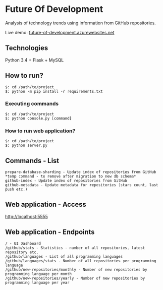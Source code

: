 # Future Of Development

Analysis of technology trends using information from GitHub repositories.

Live demo: [future-of-development.azurewebsites.net](http://future-of-development.azurewebsites.net)

## Technologies

Python 3.4 + Flask + MySQL

## How to run?

```
$: cd /path/to/project
$: python -m pip install -r requirements.txt
```

### Executing commands

```
$: cd /path/to/project
$: python console.py [command]
```

### How to run web application?

```
$: cd /path/to/project
$: python server.py
```

## Commands - List

```
prepare-database-sharding - Update index of repositories from GitHub *temp command - to remove after migration to new db schema*
github-index - Update index of repositories from GitHub
github-metadata - Update metadata for repositories (stars count, last push etc.)
```

## Web application - Access

[http://localhost:5555](http://localhost:5555)

## Web application - Endpoints

```
/ - UI Dashboard
/github/stats - Statistics - number of all repositories, latest repository etc.
/github/languages - List of all programming languages
/github/languages/stats - Number of all repositories per programming language
/github/new-repositories/monthly - Number of new repositories by programming language per month
/github/new-repositories/yearly - Number of new repositories by programming language per year
```